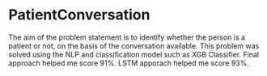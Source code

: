 # PatientConversation
The aim of the problem statement is to identify whether the person is a patient or not, on the basis of the conversation available. This problem was solved using the NLP and classification model such as XGB Classifier.
Final approach helped me score 91%. 
LSTM apporach helped me score 93%.
